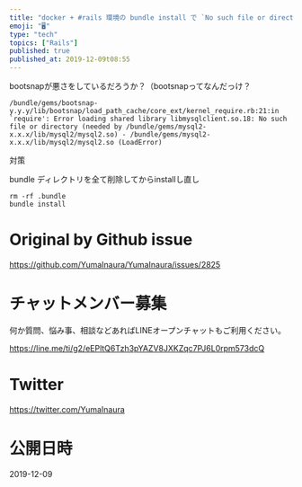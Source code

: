 ```yaml
---
title: "docker + #rails 環境の bundle install で `No such file or directory (neede"
emoji: "🖥"
type: "tech"
topics: ["Rails"]
published: true
published_at: 2019-12-09t08:55
---
```


bootsnapが悪さをしているだろうか？（bootsnapってなんだっけ？

```
/bundle/gems/bootsnap- y.y.y/lib/bootsnap/load_path_cache/core_ext/kernel_require.rb:21:in `require': Error loading shared library libmysqlclient.so.18: No such file or directory (needed by /bundle/gems/mysql2-x.x.x/lib/mysql2/mysql2.so) - /bundle/gems/mysql2-x.x.x/lib/mysql2/mysql2.so (LoadError)
```

対策

bundle ディレクトリを全て削除してからinstallし直し

```
rm -rf .bundle
bundle install
```

# Original by Github issue

https://github.com/YumaInaura/YumaInaura/issues/2825








<!-- Update From Qiita API -->

# チャットメンバー募集


何か質問、悩み事、相談などあればLINEオープンチャットもご利用ください。

https://line.me/ti/g2/eEPltQ6Tzh3pYAZV8JXKZqc7PJ6L0rpm573dcQ





# Twitter


https://twitter.com/YumaInaura


<!-- Update From Qiita API -->



# 公開日時

2019-12-09

